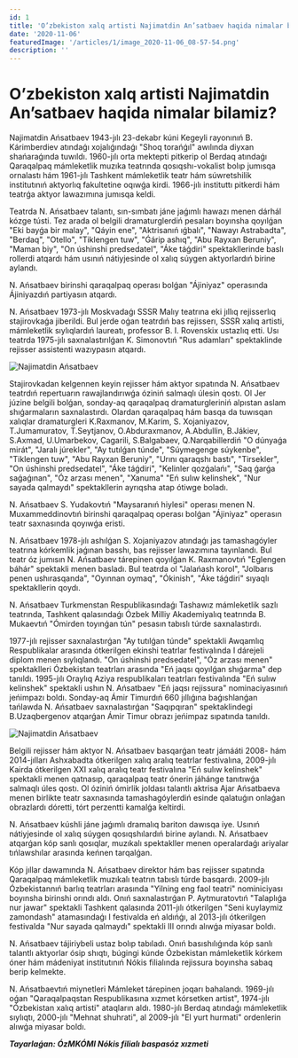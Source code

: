 ```yaml
---
id: 1
title: 'O’zbekiston xalq artisti Najimatdin An’satbaev haqida nimalar bilamiz?'
date: '2020-11-06'
featuredImage: '/articles/1/image_2020-11-06_08-57-54.png'
description: ''
---
```


# O’zbekiston xalq artisti Najimatdin An’satbaev haqida nimalar bilamiz?

Najimatdin Ańsatbaev 1943-jılı 23-dekabr kúni Kegeyli rayonınıń B. Kárimberdiev atındaǵı xojalıǵındaǵı "Shoq torańǵıl" awılında diyxan shańaraǵında tuwıldı. 1960-jılı orta mektepti pitkerip ol Berdaq atındaǵı Qaraqalpaq mámleketlik muzıka teatrında qosıqshı-vokalist bolıp jumısqa ornalastı hám 1961-jılı Tashkent mámleketlik teatr hám súwretshilik institutınıń aktyorlıq fakultetine oqıwǵa kirdi. 1966-jılı instituttı pitkerdi hám teatrǵa aktyor lawazımına jumısqa keldi.

Teatrda N. Ańsatbaev talantı, sın-sımbatı jáne jaǵımlı hawazı menen dárhál kózge tústi. Tez arada ol belgili dramaturglerdiń pesaları boyınsha qoyılǵan "Eki bayǵa bir malay", "Qáyin ene", "Aktrisanıń ıǵbalı", "Nawayı Astrabadta", "Berdaq", "Otello", "Tiklengen tuw", "Ǵárip ashıq", "Abu Rayxan Beruniy", "Maman biy", "On úshinshi predsedatel", "Áke táǵdiri" spektakllerinde baslı rollerdi atqardı hám usınıń nátiyjesinde ol xalıq súygen aktyorlardıń birine aylandı.

N. Ańsatbaev birinshi qaraqalpaq operası bolǵan "Ájiniyaz" operasında Ájiniyazdıń partiyasın atqardı.

N. Ańsatbaev 1973-jılı Moskvadaǵı SSSR Malıy teatrına eki jıllıq rejisserlıq stajirovkaǵa jiberildi. Bul jerde oǵan teatrdıń bas rejisserı, SSSR xalıq artisti, mámleketlik sıylıqlardıń laureatı, professor B. I. Rovenskix ustazlıq etti. Usı teatrda 1975-jılı saxnalastırılǵan K. Simonovtıń "Rus adamları" spektaklinde rejisser assistenti wazıypasın atqardı.

![Najimatdin Ańsatbaev](/articles/1/image_2020-11-06_08-57-30.png)

Stajirovkadan kelgennen keyin rejisser hám aktyor sıpatında N. Ańsatbaev teatrdıń repertuarın rawajlandırıwǵa óziniń salmaqlı úlesin qostı. Ol Jer júzine belgili bolǵan, sonday-aq qaraqalpaq dramaturgleriniń alpıstan aslam shıǵarmaların saxnalastırdı. Olardan qaraqalpaq hám basqa da tuwısqan xalıqlar dramaturgleri K.Raxmanov, M.Karim, S. Xojaniyazov, T.Jumamuratov, T.Seytjanov, O.Abduraxmanov, A.Abdullin, B.Jákiev, S.Axmad, U.Umarbekov, Cagarili, S.Balgabaev, Q.Narqabillerdiń "O dúnyaǵa mirát", "Jaralı júrekler", "Ay tutılǵan túnde", "Súymegenge súykenbe", "Tiklengen tuw", "Abu Rayxan Beruniy", "Urını qaraqshı bastı", "Tirsekler", "On úshinshi predsedatel", "Áke táǵdiri", "Kelinler qozǵalańı", "Saq ǵarǵa saǵaǵınan", "Óz arzası menen", "Xanuma" "Eń sulıw kelinshek", "Nur sayada qalmaydı" spektakllerin ayrıqsha atap ótiwge boladı.

N. Ańsatbaev S. Yudakovtıń "Maysaranıń hiylesi" operası menen N. Muxammeddinovtıń birinshi qaraqalpaq operası bolǵan "Ájiniyaz" operasın teatr saxnasında qoyıwǵa eristi.

N. Ańsatbaev 1978-jılı ashılǵan S. Xojaniyazov atındaǵı jas tamashagóyler teatrına kórkemlik jaǵınan basshı, bas rejisser lawazımına tayınlandı. Bul teatr óz jumısın N. Ańsatbaev tárepinen qoyılǵan K. Raxmanovtıń "Eglengen báhár" spektakli menen basladı. Bul teatrda ol "Jalańash korol", "Jolbarıs penen ushırasqanda", "Oyınnan oymaq", "Ókinish", "Áke táǵdiri" sıyaqlı spektakllerin qoydı.

N. Ańsatbaev Turkmenstan Respublikasındaǵı Tashawız mámleketlik sazlı teatrında, Tashkent qalasındaǵı Ózbek Milliy Akademiyalıq teatrında B. Mukaevtıń "Ómirden toyınǵan tún" pesasın tabıslı túrde saxnalastırdı.

1977-jılı rejisser saxnalastırǵan "Ay tutılǵan túnde" spektakli Awqamlıq Respublikalar arasında ótkerilgen ekinshi teatrlar festivalında I dárejeli diplom menen sıylıqlandı. "On úshinshi predsedatel", "Óz arzası menen" spektaklleri Ózbekistan teatrları arasında "Eń jaqsı qoyılǵan shıǵarma" dep tanıldı. 1995-jılı Oraylıq Aziya respublikaları teatrları festivalında "Eń sulıw kelinshek" spektakli ushın N. Ańsatbaev "Eń jaqsı rejissura" nominaciyasınıń jeńimpazı boldı. Sonday-aq Ámir Timurdıń 660 jıllıǵına baǵıshlanǵan tańlawda N. Ańsatbaev saxnalastırǵan "Saqıpqıran" spektaklindegi B.Uzaqbergenov atqarǵan Ámir Timur obrazı jeńimpaz sıpatında tanıldı.

![Najimatdin Ańsatbaev](/articles/1/image_2020-11-06_08-57-00.png)

Belgili rejisser hám aktyor N. Ańsatbaev basqarǵan teatr jámááti 2008- hám 2014-jılları Ashxabadta ótkerilgen xalıq aralıq teatrlar festivalına, 2009-jılı Kairda ótkerilgen XXI xalıq aralıq teatr festivalına "Eń sulıw kelinshek" spektakli menen qatnasıp, qaraqalpaq teatr ónerin jáhánge tanıtıwǵa salmaqlı úles qostı. Ol óziniń ómirlik joldası talantlı aktrisa Ajar Ańsatbaeva menen birlikte teatr saxnasında tamashagóylerdiń esinde qalatuǵın onlaǵan obrazlardı dóretti, tórt perzentti kamalǵa keltirdi.

N. Ańsatbaev kúshli jáne jaǵımlı dramalıq bariton dawısqa iye. Usınıń nátiyjesinde ol xalıq súygen qosıqshılardıń birine aylandı. N. Ańsatbaev atqarǵan kóp sanlı qosıqlar, muzıkalı spektakller menen operalardaǵı ariyalar tıńlawshılar arasında keńnen tarqalǵan.

Kóp jıllar dawamında N. Ańsatbaev direktor hám bas rejisser sıpatında Qaraqalpaq mámleketlik muzıkalı teatrın tabıslı túrde basqardı. 2009-jılı Ózbekistannıń barlıq teatrları arasında "Yilning eng faol teatri" nominiciyası boyınsha birinshi orındı aldı. Onıń saxnalastırǵan P. Aytmuratovtıń "Talaplıǵa nur jawar" spektakli Tashkent qalasında 2011-jılı ótkerilgen "Seni kuylaymiz zamondash" atamasındaǵı I festivalda eń aldıńǵı, al 2013-jılı ótkerilgen festivalda "Nur sayada qalmaydı" spektakli III orındı alıwǵa miyasar boldı.

N. Ańsatbaev tájiriybeli ustaz bolıp tabıladı. Onıń basıshılıǵında kóp sanlı talantlı aktyorlar ósip shıqtı, búgingi kúnde Ózbekistan mámleketlik kórkem óner hám mádeniyat institutınıń Nókis filialında rejissura boyınsha sabaq berip kelmekte.

N. Ańsatbaevtıń miynetleri Mámleket tárepinen joqarı bahalandı. 1969-jılı oǵan "Qaraqalpaqstan Respublikasına xızmet kórsetken artist", 1974-jılı "Ózbekistan xalıq artisti" ataqların aldı. 1980-jılı Berdaq atındaǵı mámleketlik sıylıqtı, 2000-jılı "Mehnat shuhrati", al 2009-jılı "El yurt hurmati" ordenlerin alıwǵa miyasar boldı.

**_Tayarlaǵan: ÓzMKÓMI Nókis filialı baspasóz xızmeti_**
